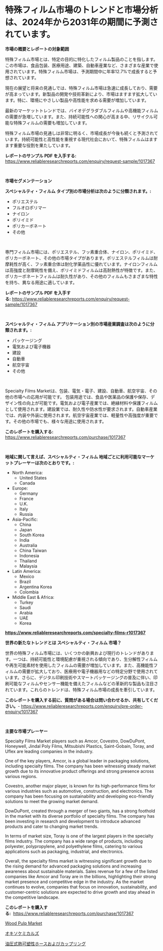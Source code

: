 <p><h1>特殊フィルム市場のトレンドと市場分析は、2024年から2031年の期間に予測されています。</h1></p><p><strong>市場の概要とレポートの対象範囲</strong></p>
<p><p>特殊フィルム市場とは、特定の目的に特化したフィルム製品のことを指します。この市場は、食品包装、医療用途、建築、自動車産業など、さまざまな産業で使用されています。特殊フィルム市場は、予測期間中に年率12.7%で成長すると予想されています。</p><p>現在の展望と将来の見通しでは、特殊フィルム市場は急速に成長しており、需要が高まっています。新製品の開発や技術革新により、市場はますます拡大しています。特に、環境にやさしい製品や高性能を求める需要が増加しています。</p><p>最新のマーケットトレンドでは、バイオデグラダブルフィルムや高機能フィルムの需要が急増しています。また、持続可能性への関心が高まる中、リサイクル可能な特殊フィルムの需要も増加しています。</p><p>特殊フィルム市場の見通しは非常に明るく、市場成長が今後も続くと予測されています。持続可能性と高性能を重視する現代社会において、特殊フィルムはますます重要な役割を果たしています。</p></p>
<p><strong>レポートのサンプル PDF を入手する:</strong> <a href="https://www.reliableresearchreports.com/enquiry/request-sample/1017367">https://www.reliableresearchreports.com/enquiry/request-sample/1017367</a></p>
<p>&nbsp;</p>
<p><strong>市場セグメンテーション</strong></p>
<p><strong>スペシャルティ・フィルム タイプ別の市場分析は次のように分類されます。:</strong></p>
<p><ul><li>ポリエステル</li><li>フルオロポリマー</li><li>ナイロン</li><li>ポリイミド</li><li>ポリカーボネート</li><li>その他</li></ul></p>
<p>&nbsp;</p>
<p><p>専門フィルム市場には、ポリエステル、フッ素重合体、ナイロン、ポリイミド、ポリカーボネート、その他の市場タイプがあります。ポリエステルフィルムは耐摩耗性が高く、フッ素重合体は耐化学薬品性に優れています。ナイロンフィルムは高強度と耐摩耗性を備え、ポリイミドフィルムは高耐熱性が特徴です。また、ポリカーボネートフィルムは耐久性があり、その他のフィルムもさまざまな特性を持ち、異なる用途に適しています。</p></p>
<p><strong>レポートのサンプル PDF を入手する:</strong>&nbsp;<a href="https://www.reliableresearchreports.com/enquiry/request-sample/1017367">https://www.reliableresearchreports.com/enquiry/request-sample/1017367</a></p>
<p>&nbsp;</p>
<p><strong> スペシャルティ・フィルム アプリケーション別の市場産業調査は次のように分類されます。:</strong></p>
<p><ul><li>パッケージング</li><li>電気および電子機器</li><li>建設</li><li>自動車</li><li>航空宇宙</li><li>その他</li></ul></p>
<p>&nbsp;</p>
<p><p>Specialty Films Marketは、包装、電気・電子、建設、自動車、航空宇宙、その他の市場への応用が可能です。 包装用途では、食品や医薬品の保護や保存、デザイン性の向上が可能です。電気および電子産業では、絶縁材料や保護フィルムとして使用されます。建設業では、耐久性や防水性が要求されます。自動車産業では、内装や外装に使用されます。航空宇宙産業では、軽量性や高強度が重要です。その他の市場でも、様々な用途に使用されます。</p></p>
<p><strong>このレポートを購入する:</strong>&nbsp; <a href="https://www.reliableresearchreports.com/purchase/1017367">https://www.reliableresearchreports.com/purchase/1017367</a></p>
<p>&nbsp;</p>
<p><strong>地域に関して言えば、スペシャルティ・フィルム 地域ごとに利用可能なマーケットプレーヤーは次のとおりです。:</strong></p>
<p><ul>
    <li>
        North America:
        <ul>
            <li>United States</li>
            <li>Canada</li>
        </ul>
    </li>
    <li>
        Europe:
        <ul>
            <li>Germany</li>
            <li>France</li>
            <li>U.K.</li>
            <li>Italy</li>
            <li>Russia</li>
        </ul>
    </li>
    <li>
        Asia-Pacific:
        <ul>
            <li>China</li>
            <li>Japan</li>
            <li>South Korea</li>
            <li>India</li>
            <li>Australia</li>
            <li>China Taiwan</li>
            <li>Indonesia</li>
            <li>Thailand</li>
            <li>Malaysia</li>
        </ul>
    </li>
    <li>
        Latin America:
        <ul>
            <li>Mexico</li>
            <li>Brazil</li>
            <li>Argentina Korea</li>
            <li>Colombia</li>
        </ul>
    </li>
    <li>
        Middle East & Africa:
        <ul>
            <li>Turkey</li>
            <li>Saudi</li>
            <li>Arabia</li>
            <li>UAE</li>
            <li>Korea</li>
        </ul>
    </li>
    </ul></p>
<p><strong><a href="https://www.reliableresearchreports.com/specialty-films-r1017367">https://www.reliableresearchreports.com/specialty-films-r1017367</a></strong>&nbsp;</p>
<p><strong>世界の新たなトレンドとは スペシャルティ・フィルム 市場？</strong></p>
<p><p>世界の特殊フィルム市場には、いくつかの新興および現行のトレンドがあります。一つは、持続可能性と環境配慮が重視される傾向であり、生分解性フィルムや再生可能素材を使用したフィルムの需要が増加しています。また、高機能性フィルムの需要が拡大しており、医療用や電子機器用などの特定分野で使用されています。さらに、デジタル印刷技術やスマートパッケージングの普及に伴い、印刷可能なフィルムやセンサー機能を備えたフィルムなどの革新的な製品も注目されています。これらのトレンドは、特殊フィルム市場の成長を牽引しています。</p></p>
<p><strong>このレポートを購入する前に、質問がある場合は問い合わせるか、共有してください。</strong>- <a href="https://www.reliableresearchreports.com/enquiry/pre-order-enquiry/1017367">https://www.reliableresearchreports.com/enquiry/pre-order-enquiry/1017367</a></p>
<p>&nbsp;</p>
<p><strong>主要な市場プレーヤー</strong></p>
<p><p>Specialty Films Market players such as Amcor, Covestro, DowDuPont, Honeywell, Jindal Poly Films, Mitsubishi Plastics, Saint-Gobain, Toray, and Uflex are leading companies in the industry. </p><p>One of the key players, Amcor, is a global leader in packaging solutions, including specialty films. The company has been witnessing steady market growth due to its innovative product offerings and strong presence across various regions. </p><p>Covestro, another major player, is known for its high-performance films for various industries such as automotive, construction, and electronics. The company has been focusing on sustainability and developing eco-friendly solutions to meet the growing market demand.</p><p>DowDuPont, created through a merger of two giants, has a strong foothold in the market with its diverse portfolio of specialty films. The company has been investing in research and development to introduce advanced products and cater to changing market trends.</p><p>In terms of market size, Toray is one of the largest players in the specialty films industry. The company has a wide range of products, including polyester, polypropylene, and polyethylene films, catering to various applications such as packaging, industrial, and electronics.</p><p>Overall, the specialty films market is witnessing significant growth due to the rising demand for advanced packaging solutions and increasing awareness about sustainable materials. Sales revenue for a few of the listed companies like Amcor and Toray are in the billions, highlighting their strong market presence and competitive edge in the industry. As the market continues to evolve, companies that focus on innovation, sustainability, and customer-centric solutions are expected to drive growth and stay ahead in the competitive landscape.</p></p>
<p><strong>このレポートを購入する:</strong>&nbsp;&nbsp;<a href="https://www.reliableresearchreports.com/purchase/1017367">https://www.reliableresearchreports.com/purchase/1017367</a></p>
<p><p><a href="https://gentle-editor-9db.notion.site/Wood-Pulp-Market-Research-Report-Reveals-The-Latest-Trends-And-Opportunities-of-this-Market-for-Peri-b6888bdc81eb4943bfe595b46bd3eff0">Wood Pulp Market</a></p><p><a href="https://medium.com/@hugofirst21/%E3%82%AA%E3%82%AD%E3%82%BD%E5%8C%96%E5%AD%A6%E5%93%81%E5%B8%82%E5%A0%B4%E3%82%A4%E3%83%B3%E3%82%B5%E3%82%A4%E3%83%88-%E5%B8%82%E5%A0%B4%E5%8B%95%E5%90%91-%E6%88%90%E9%95%B7-2024%E5%B9%B4%E3%81%8B%E3%82%892031%E5%B9%B4%E3%81%BE%E3%81%A7%E3%81%AE%E4%BA%88%E6%B8%AC-65cf340f0344">オキソケミカルズ</a></p><p><a href="https://medium.com/@kelscdowell78456/%E6%B2%B9%E5%9C%A7%E7%86%B1%E5%8F%AF%E5%A1%91%E6%80%A7%E3%83%9B%E3%83%BC%E3%82%B9%E3%81%8A%E3%82%88%E3%81%B3%E7%B6%99%E6%89%8B%E3%81%AE%E5%B8%82%E5%A0%B4-%E7%A8%AE%E9%A1%9E-%E7%94%A8%E9%80%94-%E5%9C%B0%E7%90%86%E3%81%AB%E3%82%88%E3%82%8B%E5%8C%85%E6%8B%AC%E7%9A%84%E8%A9%95%E4%BE%A1-3787687ace86">油圧式熱可塑性ホースおよびカップリング</a></p></p>